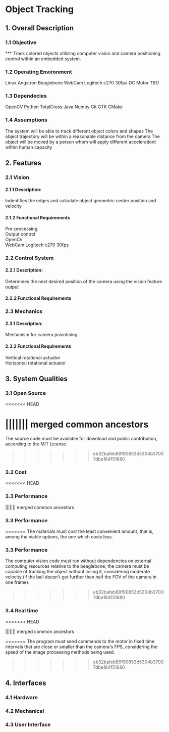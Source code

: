 # Object Tracking
## 1. Overall Description
### 1.1 Objective
*** Track colored objects utilizing computer vision and camera positioning control within an embedded system.

### 1.2 Operating Environment
Linux Angstron
Beaglebone
WebCam Logitech c270 30fps
DC Motor *TBD*

### 1.3 Dependecies
OpenCV
Python
TotalCross
Java
Numpy
Git
GTK
CMake

### 1.4 Assumptions
The system will be able to track different object colors and shapes
The object trajectory will be within a reasonable distance from the camera
The object will be moved by a person whom will apply different accelerationt within human capacity


## 2. Features

### 2.1 Vision
#### 2.1.1 Description:
Indentifies the edges and calculate object geometric center position and velocity

#### 2.1.2 Functional Requirements
Pre-processing  
Output control  
OpenCv  
WebCam Logitech c270 30fps  

### 2.2 Control System 
 
#### 2.2.1 Description:
Determines the next desired position of the camera using the vision feature output

#### 2.2.2 Functional Requirements

### 2.3 Mechanics

#### 2.3.1 Description:
Mechanism for camera posiotining.  

#### 2.3.2 Functional Requirements
Vertical rotational actuator  
Horizontal rotational actuator

## 3. System Qualities
### 3.1 Open Source
<<<<<<< HEAD
  
||||||| merged common ancestors
=======
  The source code must be available for download and public contribution, according to the MIT License.
>>>>>>> eb32bafeb89f90853d5304b37007dbe184f51680
### 3.2 Cost
<<<<<<< HEAD
 
### 3.3 Performance
  
||||||| merged common ancestors
### 3.3 Performance  
=======
  The materials must cost the least convenient amount, that is, among the viable options, the one which costs less. 
### 3.3 Performance
  The computer vision code must run without dependencies on external computing resources relative to the beaglebone; the camera must be capable of tracking the object without losing it, considering moderate velocity (if the ball doesn't get further than half the FOV of the camera in one frame).
>>>>>>> eb32bafeb89f90853d5304b37007dbe184f51680
### 3.4 Real time
<<<<<<< HEAD
  
  
||||||| merged common ancestors

=======
  The program must send commands to the motor in fixed time intervals that are close or smaller than the camera's FPS, considering the speed of the image processing methods being used.  
>>>>>>> eb32bafeb89f90853d5304b37007dbe184f51680
## 4. Interfaces
### 4.1 Hardware
### 4.2 Mechanical
### 4.3 User Interface
